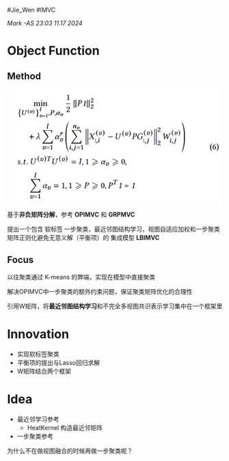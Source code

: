 #Jie_Wen  #IMVC 

_Mark  -AS     23:03  11.17  2024_
# Object Function
## Method

![{19E6565F-EBB4-49C5-B269-333F7F4405CA}|500](https://raw.githubusercontent.com/Ah-saber/MyPic/main/%7B19E6565F-EBB4-49C5-B269-333F7F4405CA%7D.png)


基于**非负矩阵分解**，参考 **OPIMVC**  和 **GRPMVC**

提出一个包含 软标签 一步聚类，最近邻图结构学习，视图自适应加权和一步聚类矩阵正则化避免无意义解（平衡项）的 集成模型 **LBIMVC**

## Focus

以往聚类通过 K-means 的弊端，实现在模型中直接聚类

解决OPIMVC中一步聚类的额外约束问题，保证聚类矩阵优化的合理性

引用W矩阵，将**最近邻图结构学习**和不完全多视图共识表示学习集中在一个框架里

# Innovation

-  实现软标签聚类
- 平衡项的提出与Lasso回归求解
- W矩阵结合两个框架

# Idea

- 最近邻学习参考
	- HeatKernel 构造最近邻矩阵
- 一步聚类参考

为什么不在做视图融合的时候再做一步聚类呢？

